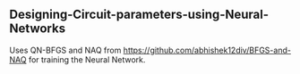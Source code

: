 ## Designing-Circuit-parameters-using-Neural-Networks
Uses QN-BFGS and NAQ from https://github.com/abhishek12div/BFGS-and-NAQ for training the Neural Network.
